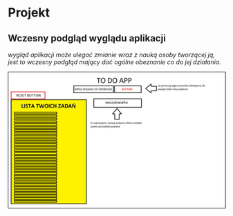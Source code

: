 # Projekt
## Wczesny podgląd wyglądu aplikacji
_wygląd aplikacji może ulegać zmianie wraz z nauką osoby tworzącej ją, jest to wczesny podgląd mający dać ogólne obeznanie co do jej działania._

![alt text](koncept.png "wczesny poglad aplikacji")

